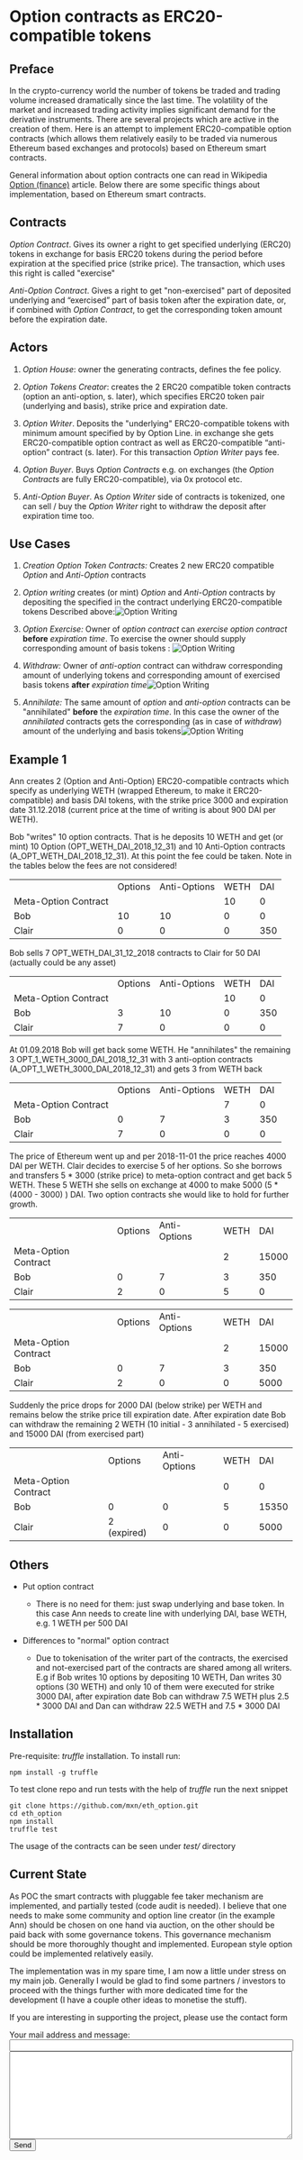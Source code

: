 # Option contracts as ERC20-compatible tokens

## Preface

In the crypto-currency world the number of tokens be traded and trading volume increased dramatically since the last time. The volatility of the market and increased trading activity implies significant demand for the derivative instruments. There are several projects which are active in the creation of them. Here is an attempt to implement ERC20-compatible option contracts (which allows them relatively easily to be traded via numerous Ethereum based exchanges and protocols) based on Ethereum smart contracts.

General information about option contracts one can read in Wikipedia [Option (finance)](https://en.wikipedia.org/wiki/Option_(finance)) article.
Below there are some specific things about implementation, based on Ethereum smart contracts.


## Contracts

*Option Contract*. Gives its owner a right to get specified underlying (ERC20) tokens in exchange for basis ERC20 tokens during the period before expiration at the specified price (strike price). The transaction, which uses this right is called "exercise"

*Anti-Option Contract*. Gives a right to get "non-exercised" part of deposited underlying and “exercised” part of basis token after the expiration date, or, if combined with *Option Contract*, to get the corresponding token amount before the expiration date.

## Actors

1. *Option House*: owner the generating contracts, defines the fee policy.

1. *Option Tokens Creator*: creates the 2 ERC20 compatible token contracts
 (option an anti-option, s. later), which specifies ERC20 token pair
 (underlying and basis), strike price  and expiration date.

1. *Option Writer*. Deposits the  "underlying" ERC20-compatible tokens with minimum amount specified by by Option Line. in exchange she gets ERC20-compatible option contract  as well  as ERC20-compatible “anti-option” contract (s. later). For this transaction *Option Writer* pays fee.

1. *Option Buyer*. Buys *Option Contracts* e.g. on exchanges (the *Option Contracts* are fully ERC20-compatible), via 0x protocol etc.

1. *Anti-Option Buyer*. As *Option Writer* side of contracts is tokenized, one can sell / buy the *Option Writer* right to withdraw the deposit after expiration time too.

## Use Cases
1. *Creation Option Token Contracts:*
Creates 2 new ERC20 compatible *Option* and *Anti-Option* contracts

1. *Option writing*
creates (or mint) *Option* and *Anti-Option* contracts by depositing the specified
in the contract underlying ERC20-compatible tokens
Described above:![Option Writing](docs/dias/write.png)

1. *Option Exercise:*
Owner of *option contract* can *exercise option contract* **before** *expiration time*. To exercise the owner
should supply corresponding amount of basis tokens : ![Option Writing](docs/dias/exec.png)
1. *Withdraw:*
Owner of *anti-option* contract can withdraw corresponding amount of underlying tokens and corresponding amount of exercised basis tokens **after** *expiration time*![Option Writing](docs/dias/withdraw.png)
1. *Annihilate:*
The same amount of *option* and *anti-option* contracts can be "annihilated" **before** the *expiration time*. In this case the owner of the *annihilated* contracts gets the corresponding (as in case of *withdraw*) amount of the underlying and basis tokens![Option Writing](docs/dias/annihilate.png)


## Example 1

Ann creates 2 (Option and Anti-Option) ERC20-compatible contracts which specify as underlying WETH (wrapped Ethereum, to make it ERC20-compatible) and basis DAI tokens, with the strike price 3000 and expiration date 31.12.2018 (current price at the time of writing is about  900 DAI per WETH).

Bob "writes" 10 option contracts. That is he deposits 10 WETH and get (or mint) 10 Option (OPT_WETH_DAI_2018_12_31) and 10 Anti-Option contracts (A_OPT_WETH_DAI_2018_12_31).  At this point the fee could be taken. Note in the tables below the fees are not considered!

<table>
  <tr>
    <td></td>
    <td>Options</td>
    <td>Anti-Options</td>
    <td>WETH</td>
    <td>DAI</td>
  </tr>
  <tr>
    <td>Meta-Option Contract</td>
    <td></td>
    <td></td>
    <td>10</td>
    <td>0</td>
  </tr>
  <tr>
    <td>Bob</td>
    <td>10</td>
    <td>10</td>
    <td>0</td>
    <td>0</td>
  </tr>
  <tr>
    <td>Clair</td>
    <td>0</td>
    <td>0</td>
    <td>0</td>
    <td>350</td>
  </tr>
</table>


Bob sells 7  OPT_WETH_DAI_31_12_2018 contracts to Clair for 50 DAI (actually could be any asset)

<table>
<tr>
  <td></td>
  <td>Options</td>
  <td>Anti-Options</td>
  <td>WETH</td>
  <td>DAI</td>
</tr>
  <tr>
    <td>Meta-Option Contract</td>
    <td></td>
    <td></td>
    <td>10</td>
    <td>0</td>
  </tr>
  <tr>
    <td>Bob</td>
    <td>3</td>
    <td>10</td>
    <td>0</td>
    <td>350</td>
  </tr>
  <tr>
    <td>Clair</td>
    <td>7</td>
    <td>0</td>
    <td>0</td>
    <td>0</td>
  </tr>
</table>


At 01.09.2018 Bob will get back some WETH. He "annihilates" the remaining 3 OPT_1_WETH_3000_DAI_2018_12_31 with 3 anti-option contracts (A_OPT_1_WETH_3000_DAI_2018_12_31) and gets 3 from WETH back

<table>
<tr>
  <td></td>
  <td>Options</td>
  <td>Anti-Options</td>
  <td>WETH</td>
  <td>DAI</td>
</tr>
  <tr>
    <td>Meta-Option Contract</td>
    <td></td>
    <td></td>
    <td>7</td>
    <td>0</td>
  </tr>
  <tr>
    <td>Bob</td>
    <td>0</td>
    <td>7</td>
    <td>3</td>
    <td>350</td>
  </tr>
  <tr>
    <td>Clair</td>
    <td>7</td>
    <td>0</td>
    <td>0</td>
    <td>0</td>
  </tr>
</table>


The price of Ethereum went up and per 2018-11-01 the price reaches 4000 DAI per WETH. Clair decides to exercise 5 of her options. So she borrows and transfers 5 * 3000 (strike price) to meta-option contract and get back 5 WETH. These 5 WETH she sells on exchange at 4000 to make 5000 (5 * (4000 - 3000) ) DAI. Two option contracts she would like to hold for further growth.

<table>
<tr>
  <td></td>
  <td>Options</td>
  <td>Anti-Options</td>
  <td>WETH</td>
  <td>DAI</td>
</tr>
  <tr>
    <td>Meta-Option Contract</td>
    <td></td>
    <td></td>
    <td>2</td>
    <td>15000</td>
  </tr>
  <tr>
    <td>Bob</td>
    <td>0</td>
    <td>7</td>
    <td>3</td>
    <td>350</td>
  </tr>
  <tr>
    <td>Clair</td>
    <td>2</td>
    <td>0</td>
    <td>5</td>
    <td>0</td>
  </tr>
</table>


<table>
<tr>
  <td></td>
  <td>Options</td>
  <td>Anti-Options</td>
  <td>WETH</td>
  <td>DAI</td>
</tr>
  <tr>
    <td>Meta-Option Contract</td>
    <td></td>
    <td></td>
    <td>2</td>
    <td>15000</td>
  </tr>
  <tr>
    <td>Bob</td>
    <td>0</td>
    <td>7</td>
    <td>3</td>
    <td>350</td>
  </tr>
  <tr>
    <td>Clair</td>
    <td>2</td>
    <td>0</td>
    <td>0</td>
    <td>5000</td>
  </tr>
</table>


Suddenly the price drops for 2000 DAI (below strike) per WETH and remains below the strike price till expiration date. After expiration date Bob can withdraw the remaining 2 WETH (10 initial - 3 annihilated - 5 exercised) and 15000 DAI (from exercised part)



<table>
<tr>
  <td></td>
  <td>Options</td>
  <td>Anti-Options</td>
  <td>WETH</td>
  <td>DAI</td>
</tr>
  <tr>
    <td>Meta-Option Contract</td>
    <td></td>
    <td></td>
    <td>0</td>
    <td>0</td>
  </tr>
  <tr>
    <td>Bob</td>
    <td>0</td>
    <td>0</td>
    <td>5</td>
    <td>15350</td>
  </tr>
  <tr>
    <td>Clair</td>
    <td>2 (expired)</td>
    <td>0</td>
    <td>0</td>
    <td>5000</td>
  </tr>
</table>



## Others

* Put option contract

    * There is no need for them: just swap underlying and base token. In this case Ann needs to create line with underlying DAI, base WETH, e.g. 1 WETH per 500 DAI

* Differences to "normal" option contract

    * Due to tokenisation of the writer part of the contracts, the exercised and not-exercised part of the contracts are shared among all writers. E.g if Bob writes 10 options by depositing 10 WETH, Dan writes 30 options (30 WETH) and only 10 of them were executed for strike 3000 DAI, after expiration date Bob can withdraw 7.5 WETH plus 2.5 * 3000 DAI and Dan can withdraw 22.5 WETH and 7.5 * 3000 DAI

## Installation
Pre-requisite: *truffle* installation. To install run:
```
npm install -g truffle
```
To test clone repo and run tests with the help of  *truffle* run the next snippet
```
git clone https://github.com/mxn/eth_option.git
cd eth_option
npm install
truffle test
```
The usage of the contracts can be seen under *test/* directory

## Current State

As POC the smart contracts with pluggable fee taker mechanism are implemented, and partially tested (code audit is needed). I believe that one needs to make some community  and option line creator (in the example Ann) should be chosen on one hand via auction, on the other should be paid back with some governance tokens. This governance mechanism should be more thoroughly thought and implemented. European style option could be implemented relatively easily.

The implementation was in my spare time, I am now a little under stress on my main job. Generally I would be glad to find some partners / investors to proceed with the things further with more dedicated time for the development (I have a couple other ideas to monetise the stuff).

If you are interesting in supporting the project, please use the contact form

<form action="http://formspree.io/sub.mxn@gmail.com" method="post">
Your mail address and message:
<input type="email" name="_replyto" size="60" />
<textarea name="body" rows="10" cols="60"></textarea>
<input type="submit" value="Send" />
</form>
